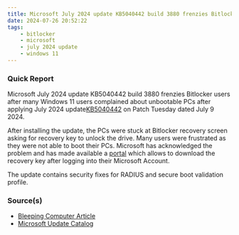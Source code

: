 ```yaml
---
title: Microsoft July 2024 update KB5040442 build 3880 frenzies Bitlocker users
date: 2024-07-26 20:52:22
tags:
    - bitlocker
    - microsoft
    - july 2024 update
    - windows 11
---
```


### Quick Report

Microsoft July 2024 update KB5040442 build 3880 frenzies Bitlocker users after many Windows 11 users complained about unbootable PCs after applying July 2024 update[KB5040442][def] on Patch Tuesday dated July 9 2024.<!-- more -->

After installing the update, the PCs were stuck at Bitlocker recovery screen asking for recovery key to unlock the drive. Many users were frustrated as they were not able to boot their PCs. Microsoft has acknowledged the problem and has made available a [portal][def2] which allows to download the recovery key after logging into their Microsoft Account.

The update contains security fixes for RADIUS and secure boot validation profile.

### Source(s)

- [Bleeping Computer Article][def3]
- [Microsoft Update Catalog][def]

[def]: https://support.microsoft.com/en-us/topic/july-9-2024-kb5040442-os-builds-22621-3880-and-22631-3880-0864308e-61cc-413b-8194-0294331aba52
[def2]: https://account.microsoft.com/devices/recoverykey
[def3]: https://www.bleepingcomputer.com/news/microsoft/windows-july-security-updates-send-pcs-into-bitlocker-recovery/